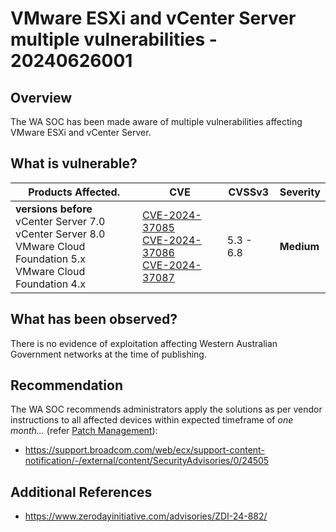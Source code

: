 # VMware ESXi and vCenter Server multiple vulnerabilities - 20240626001

## Overview

The WA SOC has been made aware of multiple vulnerabilities affecting VMware ESXi and vCenter Server.  


## What is vulnerable?

| Products Affected.  | CVE                                                               | CVSSv3 | Severity     |
| ------------------- | ----------------------------------------------------------------- | ---- | ------------ |
| **versions before** <br> vCenter Server 7.0 <br> vCenter Server 8.0 <br> VMware Cloud Foundation 5.x <br> VMware Cloud Foundation 4.x | [CVE-2024-37085](https://nvd.nist.gov/vuln/detail/CVE-2024-37085)<br>[CVE-2024-37086](https://nvd.nist.gov/vuln/detail/CVE-2024-37086)<br>[CVE-2024-37087](https://nvd.nist.gov/vuln/detail/CVE-2024-37087) | 5.3 - 6.8  | **Medium** |

## What has been observed?

There is no evidence of exploitation affecting Western Australian Government networks at the time of publishing.

## Recommendation

The WA SOC recommends administrators apply the solutions as per vendor instructions to all affected devices within expected timeframe of *one month...* (refer [Patch Management](../guidelines/patch-management.md)):

- <https://support.broadcom.com/web/ecx/support-content-notification/-/external/content/SecurityAdvisories/0/24505>

## Additional References

- <https://www.zerodayinitiative.com/advisories/ZDI-24-882/>
